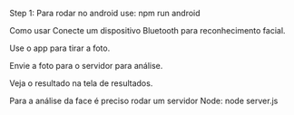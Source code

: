 Step 1: Para rodar no android use:
npm run android

Como usar
Conecte um dispositivo Bluetooth para reconhecimento facial.

Use o app para tirar a foto.

Envie a foto para o servidor para análise.

Veja o resultado na tela de resultados.


Para a análise da face é preciso rodar um servidor Node:
node server.js
